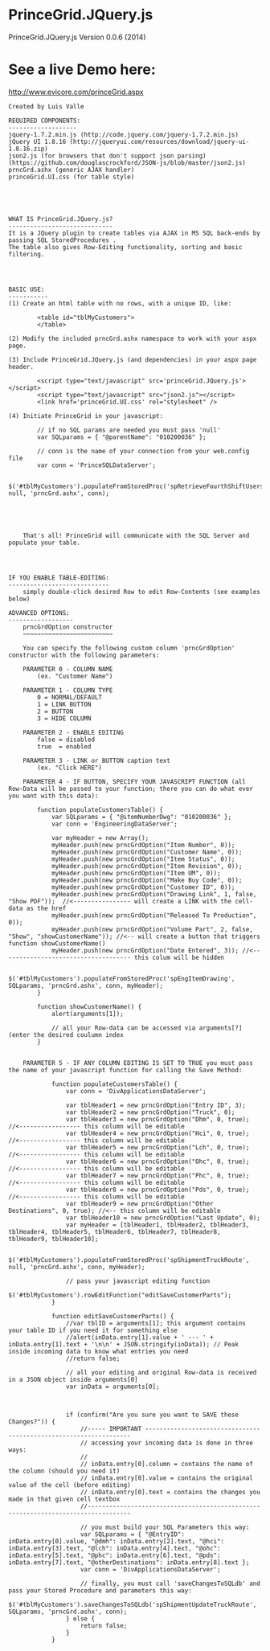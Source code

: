 PrinceGrid.JQuery.js
====================
PrinceGrid.JQuery.js Version 0.0.6 (2014)


See a live Demo here:
=====================
http://www.evicore.com/princeGrid.aspx


    Created by Luis Valle

    REQUIRED COMPONENTS:
    -------------------
    jquery-1.7.2.min.js (http://code.jquery.com/jquery-1.7.2.min.js)
    jQuery UI 1.8.16 (http://jqueryui.com/resources/download/jquery-ui-1.8.16.zip)
    json2.js (for browsers that don't support json parsing) (https://github.com/douglascrockford/JSON-js/blob/master/json2.js)
    prncGrd.ashx (generic AJAX handler)
    princeGrid.UI.css (for table style)





    WHAT IS PrinceGrid.JQuery.js?
    -----------------------------
    It is a JQuery plugin to create tables via AJAX in MS SQL back-ends by passing SQL StoredProcedures .
    The table also gives Row-Editing functionality, sorting and basic filtering.




    BASIC USE:
    -----------
    (1) Create an html table with no rows, with a unique ID, like:

            <table id="tblMyCustomers">
            </table>

    (2) Modify the included prncGrd.ashx namespace to work with your aspx page.

    (3) Include PrinceGrid.JQuery.js (and dependencies) in your aspx page header.
        
            <script type="text/javascript" src='princeGrid.JQuery.js'></script>
            <script type="text/javascript" src="json2.js"></script>
            <link href='princeGrid.UI.css' rel="stylesheet" />

    (4) Initiate PrinceGrid in your javascript:

            // if no SQL params are needed you must pass 'null'
            var SQLparams = { "@parentName": "010200036" };

            // conn is the name of your connection from your web.config file
            var conn = 'PrinceSQLDataServer';

            $('#tblMyCustomers').populateFromStoredProc('spRetrieveFourthShiftUsersPmc', null, 'prncGrd.ashx', conn); 





        That's all! PrinceGrid will communicate with the SQL Server and populate your table.




    IF YOU ENABLE TABLE-EDITING:
    ----------------------------
        simply double-click desired Row to edit Row-Contents (see examples below)

    ADVANCED OPTIONS:
    ------------------
        prncGrdOption constructor
        ~~~~~~~~~~~~~~~~~~~~~~~~~

        You can specify the following custom column 'prncGrdOption' constructor with the following parameters:

        PARAMETER 0 - COLUMN NAME
            (ex. "Customer Name")

        PARAMETER 1 - COLUMN TYPE
            0 = NORMAL/DEFAULT
            1 = LINK BUTTON
            2 = BUTTON
            3 = HIDE COLUMN

        PARAMETER 2 - ENABLE EDITING
            false = disabled
            true  = enabled

        PARAMETER 3 - LINK or BUTTON caption text
            (ex. "Click HERE")

        PARAMETER 4 - IF BUTTON, SPECIFY YOUR JAVASCRIPT FUNCTION (all Row-Data will be passed to your function; there you can do what ever you want with this data):
            
            function populateCustomersTable() {
                var SQLparams = { "@itemNumberDwg": "010200036" };
                var conn = 'EngineeringDataServer';

                var myHeader = new Array();
                myHeader.push(new prncGrdOption("Item Number", 0));
                myHeader.push(new prncGrdOption("Customer Name", 0));
                myHeader.push(new prncGrdOption("Item Status", 0));
                myHeader.push(new prncGrdOption("Item Revision", 0));
                myHeader.push(new prncGrdOption("Item UM", 0));
                myHeader.push(new prncGrdOption("Make Buy Code", 0));
                myHeader.push(new prncGrdOption("Customer ID", 0));
                myHeader.push(new prncGrdOption("Drawing Link", 1, false, "Show PDF"));  //<---------------- will create a LINK with the cell-data as the href
                myHeader.push(new prncGrdOption("Released To Production", 0)); 
                myHeader.push(new prncGrdOption("Volume Part", 2, false, "Show", "showCustomerName")); //<-- will create a button that triggers function showCustomerName()
                myHeader.push(new prncGrdOption("Date Entered", 3)); //<------------------------------------ this colum will be hidden

                $('#tblMyCustomers').populateFromStoredProc('spEngItemDrawing', SQLparams, 'prncGrd.ashx', conn, myHeader);
            }
            
            function showCustomerName() {
                alert(arguments[1]);

                // all your Row-data can be accessed via arguments[?] (enter the desired coulumn index
            }

            
        PARAMETER 5 - IF ANY COLUMN EDITING IS SET TO TRUE you must pass the name of your javascript function for calling the Save Method:
            
                function populateCustomersTable() {
                    var conn = 'DivApplicationsDataServer';

                    var tblHeader1 = new prncGrdOption("Entry ID", 3);
                    var tblHeader2 = new prncGrdOption("Truck", 0);
                    var tblHeader3 = new prncGrdOption("Dhm", 0, true); //<----------------- this column will be editable
                    var tblHeader4 = new prncGrdOption("Hci", 0, true); //<----------------- this column will be editable
                    var tblHeader5 = new prncGrdOption("Lch", 0, true); //<----------------- this column will be editable
                    var tblHeader6 = new prncGrdOption("Ohc", 0, true); //<----------------- this column will be editable
                    var tblHeader7 = new prncGrdOption("Phc", 0, true); //<----------------- this column will be editable
                    var tblHeader8 = new prncGrdOption("Pds", 0, true); //<----------------- this column will be editable
                    var tblHeader9 = new prncGrdOption("Other Destinations", 0, true); //<-- this column will be editable
                    var tblHeader10 = new prncGrdOption("Last Update", 0);
                    var myHeader = [tblHeader1, tblHeader2, tblHeader3, tblHeader4, tblHeader5, tblHeader6, tblHeader7, tblHeader8, tblHeader9, tblHeader10];
                
                    $('#tblMyCustomers').populateFromStoredProc('spShipmentTruckRoute', null, 'prncGrd.ashx', conn, myHeader);

                    // pass your javascript editing function
                    $('#tblMyCustomers').rowEditFunction("editSaveCustomerParts");
                }

                function editSaveCustomerParts() {
                    //var tblID = arguments[1]; this argument contains your table ID if you need it for something else                    
                    //alert(inData.entry[1].value + ' --- ' + inData.entry[1].text + '\n\n' + JSON.stringify(inData)); // Peak inside incoming data to know what entries you need
                    //return false;

                    // all your editing and original Row-data is received in a JSON object inside arguments[0]
                    var inData = arguments[0];

                    

                    if (confirm("Are you sure you want to SAVE these Changes?")) {
                        //----- IMPORTANT ------------------------------------------------------------------
                        // accessing your incoming data is done in three ways:
                        //
                        // inData.entry[0].column = contains the name of the column (should you need it)
                        // inData.entry[0].value = contains the original value of the cell (before editing)
                        // inData.entry[0].text = contains the changes you made in that given cell textbox
                        //----------------------------------------------------------------------------------

                        // you must build your SQL Parameters this way:
                        var SQLparams = { "@EntryID": inData.entry[0].value, "@dmh": inData.entry[2].text, "@hci": inData.entry[3].text, "@lch": inData.entry[4].text, "@ohc": inData.entry[5].text, "@phc": inData.entry[6].text, "@pds": inData.entry[7].text, "@otherDestinations": inData.entry[8].text };
                        var conn = 'DivApplicationsDataServer';

                        // finally, you must call 'saveChangesToSQLdb' and pass your Stored Procedure and parameters this way:
                        $('#tblMyCustomers').saveChangesToSQLdb('spShipmentUpdateTruckRoute', SQLparams, 'prncGrd.ashx', conn);
                    } else {
                        return false;
                    }
                }

        
